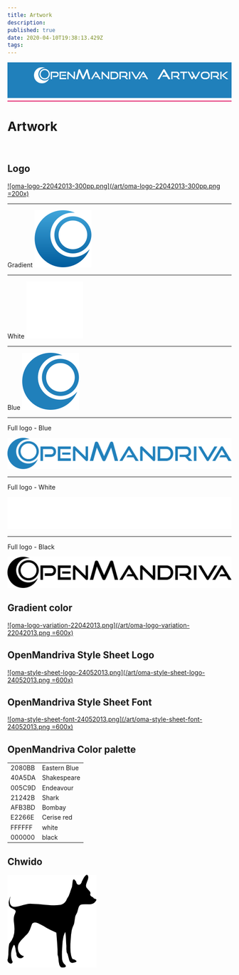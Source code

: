 ```yaml
---
title: Artwork
description: 
published: true
date: 2020-04-10T19:38:13.429Z
tags: 
---
```


<div style="height: 80px; width: 100%; background:#2080BB; text-align:right; min-height:36px;">
<img src="/assets/header-artwork.png">
</div>
<div style="margin: 6px 0; height: 2px; width: 100%; background-color: #E2266E;"></div>


# Artwork 
<br>

## Logo

[![oma-logo-22042013-300pp.png](/art/oma-logo-22042013-300pp.png =200x)](/art/oma-logo-22042013-300pp.png)

---
Gradient
![openmandriva-logo-gr.svg](/logo/openmandriva-logo-gr.svg) 

---
White
![openmandriva-logo-wh.svg](/logo/openmandriva-logo-wh.svg) 

---
Blue
![openmandriva-logo-blu.svg](/logo/openmandriva-logo-blu.svg)

--- 
Full logo - Blue

![openmandriva-blu.svg](/logo/openmandriva-blu.svg)

---
Full logo - White

![openmandriva-wh.svg](/logo/openmandriva-wh.svg)

---
Full logo - Black

![openmandriva-bk.svg](/logo/openmandriva-bk.svg)


## Gradient color

[![oma-logo-variation-22042013.png](/art/oma-logo-variation-22042013.png =600x)](/art/oma-logo-variation-22042013.png)

## OpenMandriva Style Sheet Logo

[![oma-style-sheet-logo-24052013.png](/art/oma-style-sheet-logo-24052013.png =600x)](/art/oma-style-sheet-logo-24052013.png)

## OpenMandriva Style Sheet Font

[![oma-style-sheet-font-24052013.png](/art/oma-style-sheet-font-24052013.png =600x)](/art/oma-style-sheet-font-24052013.png)

## OpenMandriva Color palette


|      |            |
|------|------------|
|2080BB|Eastern Blue|
|40A5DA|Shakespeare |
|005C9D|Endeavour   |
|21242B|Shark       |
|AFB3BD|Bombay      |
|E2266E|Cerise red  |
|FFFFFF|white       |
|000000|black       |



## Chwido

![chwido200.png](/art/chwido200.png)


	